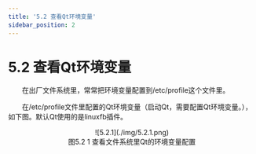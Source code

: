 ```yaml
---
title: '5.2 查看Qt环境变量'
sidebar_position: 2
---
```


# 5.2 查看Qt环境变量

&emsp;&emsp;在出厂文件系统里，常常把环境变量配置到/etc/profile这个文件里。

&emsp;&emsp;在/etc/profile文件里配置的Qt环境变量（启动Qt，需要配置Qt环境变量。），如下图。默认Qt使用的是linuxfb插件。

<center>
![5.2.1](./img/5.2.1.png)<br />
图5.2 1 查看文件系统里Qt的环境变量配置
</center>
